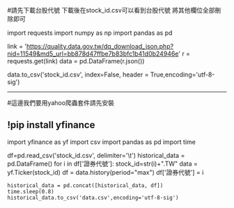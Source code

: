 #請先下載台股代號  下載後在stock_id.csv可以看到台股代號 將其他欄位全部刪除即可

import requests
import numpy as np
import pandas as pd

link = 'https://quality.data.gov.tw/dq_download_json.php?nid=11549&md5_url=bb878d47ffbe7b83bfc1b41d0b24946e'
r = requests.get(link)
data = pd.DataFrame(r.json())

data.to_csv('stock_id.csv', index=False, header = True,encoding='utf-8-sig')

---------------------------------------------------------------------------------------------------------

#這邊我們要用yahoo爬蟲套件請先安裝

!pip install yfinance
---------------------------------------------------------------------------------------------------------
import yfinance as yf
import csv
import pandas as pd
import time

df=pd.read_csv('stock_id.csv', delimiter='\t')
historical_data = pd.DataFrame()
for i in df['證券代號']:
    stock_id=str(i)+".TW"
    data = yf.Ticker(stock_id)
    df = data.history(period="max")
    df['證券代號'] = i

    historical_data = pd.concat([historical_data, df])
    time.sleep(0.8)
    historical_data.to_csv('data.csv',encoding='utf-8-sig')
